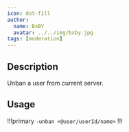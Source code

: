 ```yaml
---
icon: dot-fill
author:
  name: BxBY
  avatar: ../../img/bxby.jpg
tags: [moderation]
---
```


## Description
Unban a user from current server.

## Usage
!!!primary
`-unban <@user/userId/name>`
!!!